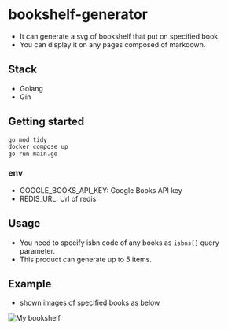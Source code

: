 # bookshelf-generator

- It can generate a svg of bookshelf that put on specified book.
- You can display it on any pages composed of markdown.

## Stack

- Golang
- Gin

## Getting started

```shell
go mod tidy
docker compose up
go run main.go
```

### env

- GOOGLE_BOOKS_API_KEY: Google Books API key
- REDIS_URL: Url of redis

## Usage

- You need to specify isbn code of any books as `isbns[]` query parameter.
- This product can generate up to 5 items.

## Example

- shown images of specified books as below

![My bookshelf](https://bookshelf-generator.onrender.com?isbns[]=9784798178189&isbns[]=9784774189673&isbns[]=9784274226298)
